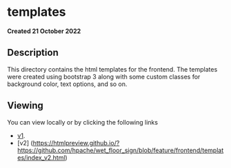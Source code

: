 # templates
**Created 21 October 2022**

## Description
This directory contains the html templates for the frontend. The templates were created using bootstrap 3 along with some custom classes for background color, text options, and so on.

## Viewing
You can view locally or by clicking the following links

- [v1](https://htmlpreview.github.io/?https://github.com/hpache/wet_floor_sign/blob/feature/frontend/templates/index.html).
- [v2] (https://htmlpreview.github.io/?https://github.com/hpache/wet_floor_sign/blob/feature/frontend/templates/index_v2.html)
